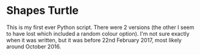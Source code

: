 # Shapes Turtle
This is my first ever Python script. There were 2 versions (the other I seem to have lost which included a random colour option).
I'm not sure exactly when it was written, but it was before 22nd February 2017, most likely around October 2016.
